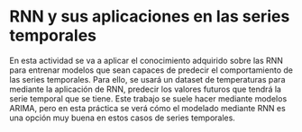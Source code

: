# RNN y sus aplicaciones en las series temporales
En esta actividad se va a aplicar el conocimiento adquirido sobre las RNN para entrenar modelos que sean capaces de predecir el comportamiento de las series temporales. Para ello, se usará un dataset de temperaturas para mediante la aplicación de RNN, predecir los valores futuros que tendrá la serie temporal que se tiene.
Este trabajo se suele hacer mediante modelos ARIMA, pero en esta práctica se verá cómo el modelado mediante RNN es una opción muy buena en estos casos de series temporales.
